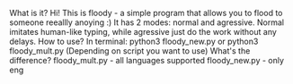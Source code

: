 What is it?
Hi! This is floody - a simple program that allows you to flood to someone reeallly anoying :) It has 2 modes: normal and agressive. Normal imitates human-like typing, while agressive just do the work without any delays.
How to use?
In terminal: python3 floody_new.py 
or 	     python3 floody_mult.py
(Depending on script you want to use)
What's the difference?
floody_mult.py - all languages supported
floody_new.py - only eng
